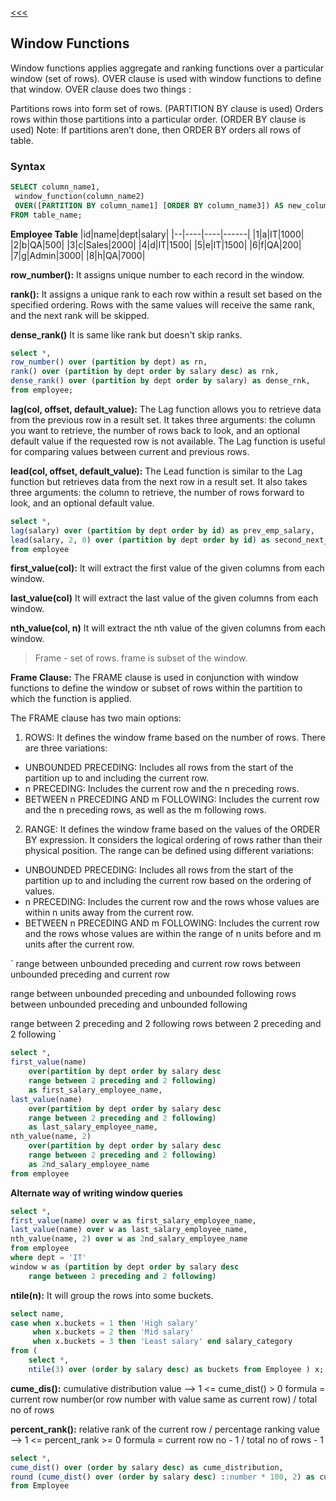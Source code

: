 [<<<](./index.md)

## Window Functions
Window functions applies aggregate and ranking functions over a particular window (set of rows). OVER clause is used with window functions to define that window. OVER clause does two things : 

Partitions rows into form set of rows. (PARTITION BY clause is used) 
Orders rows within those partitions into a particular order. (ORDER BY clause is used) 
Note: If partitions aren’t done, then ORDER BY orders all rows of table. 

### Syntax
```sql
SELECT column_name1, 
 window_function(column_name2)
 OVER([PARTITION BY column_name1] [ORDER BY column_name3]) AS new_column
FROM table_name;
```

**Employee Table**
|id|name|dept|salary|
|--|----|----|------|
|1|a|IT|1000|
|2|b|QA|500|
|3|c|Sales|2000|
|4|d|IT|1500|
|5|e|IT|1500|
|6|f|QA|200|
|7|g|Admin|3000|
|8|h|QA|7000|

**row_number():** It assigns unique number to each record in the window.

**rank():** It assigns a unique rank to each row within a result set based on the specified ordering. Rows with the same values will receive the same rank, and the next rank will be skipped.

**dense_rank()** It is same like rank but doesn't skip ranks.

```sql
select *,
row_number() over (partition by dept) as rn,
rank() over (partition by dept order by salary desc) as rnk,
dense_rank() over (partition by dept order by salary) as dense_rnk,
from employee;
```
**lag(col, offset, default_value):** The Lag function allows you to retrieve data from the previous row in a result set. It takes three arguments: the column you want to retrieve, the number of rows back to look, and an optional default value if the requested row is not available. The Lag function is useful for comparing values between current and previous rows.

**lead(col, offset, default_value):** The Lead function is similar to the Lag function but retrieves data from the next row in a result set. It also takes three arguments: the column to retrieve, the number of rows forward to look, and an optional default value.

```sql
select *,
lag(salary) over (partition by dept order by id) as prev_emp_salary,
lead(salary, 2, 0) over (partition by dept order by id) as second_next_emp_salary
from employee
```

**first_value(col):** It will extract the first value of the given columns from each window.

**last_value(col)** It will extract the last value of the given columns from each window.

**nth_value(col, n)** It will extract the nth value of the given columns from each window.


> Frame - set of rows. frame is subset of the window.

**Frame Clause:**  The FRAME clause is used in conjunction with window functions to define the window or subset of rows within the partition to which the function is applied.

The FRAME clause has two main options:
1) ROWS: It defines the window frame based on the number of rows. There are three variations:
- UNBOUNDED PRECEDING: Includes all rows from the start of the partition up to and including the current row.
- n PRECEDING: Includes the current row and the n preceding rows.
- BETWEEN n PRECEDING AND m FOLLOWING: Includes the current row and the n preceding rows, as well as the m following rows.
2) RANGE: It defines the window frame based on the values of the ORDER BY expression. It considers the logical ordering of rows rather than their physical position. The range can be defined using different variations:
- UNBOUNDED PRECEDING: Includes all rows from the start of the partition up to and including the current row based on the ordering of values.
- n PRECEDING: Includes the current row and the rows whose values are within n units away from the current row.
- BETWEEN n PRECEDING AND m FOLLOWING: Includes the current row and the rows whose values are within the range of n units before and m units after the current row.

`
range between unbounded preceding and current row
rows between unbounded preceding and current row

range between unbounded preceding and unbounded following
rows between unbounded preceding and unbounded following

range between 2 preceding and 2 following
rows between 2 preceding and 2 following
`

```sql
select *,
first_value(name)
    over(partition by dept order by salary desc
    range between 2 preceding and 2 following) 
    as first_salary_employee_name,
last_value(name)
    over(partition by dept order by salary desc
    range between 2 preceding and 2 following) 
    as last_salary_employee_name,
nth_value(name, 2)
    over(partition by dept order by salary desc
    range between 2 preceding and 2 following) 
    as 2nd_salary_employee_name
from employee
```
**Alternate way of writing window queries**
```sql
select *,
first_value(name) over w as first_salary_employee_name,
last_value(name) over w as last_salary_employee_name,
nth_value(name, 2) over w as 2nd_salary_employee_name
from employee
where dept = 'IT'
window w as (partition by dept order by salary desc
    range between 2 preceding and 2 following) 
```

**ntile(n):** It will group the rows into some buckets.  
```sql
select name,
case when x.buckets = 1 then 'High salary'
     when x.buckets = 2 then 'Mid salary'
     when x.buckets = 3 then 'Least salary' end salary_category
from (
    select *,
    ntile(3) over (order by salary desc) as buckets from Employee ) x;
```

**cume_dis():** cumulative distribution
value --> 1 <= cume_dist() > 0
formula = current row number(or row number with value same as current row) / total no of rows

**percent_rank():** relative rank of the current row / percentage ranking
value --> 1 <= percent_rank >= 0
formula = current row no - 1 / total no of rows - 1


```sql
select *,
cume_dist() over (order by salary desc) as cume_distribution,
round (cume_dist() over (order by salary desc) ::number * 100, 2) as cume_dist_percentage
from Employee
```
